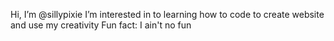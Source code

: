  Hi, I’m @sillypixie 
I’m interested in to learning how to code to create website and use my creativity
Fun fact: I ain't no fun  

<!---
sillypixie/sillypixie is a ✨ special ✨ repository because its `README.md` (this file) appears on your GitHub profile.
You can click the Preview link to take a look at your changes.
--->
